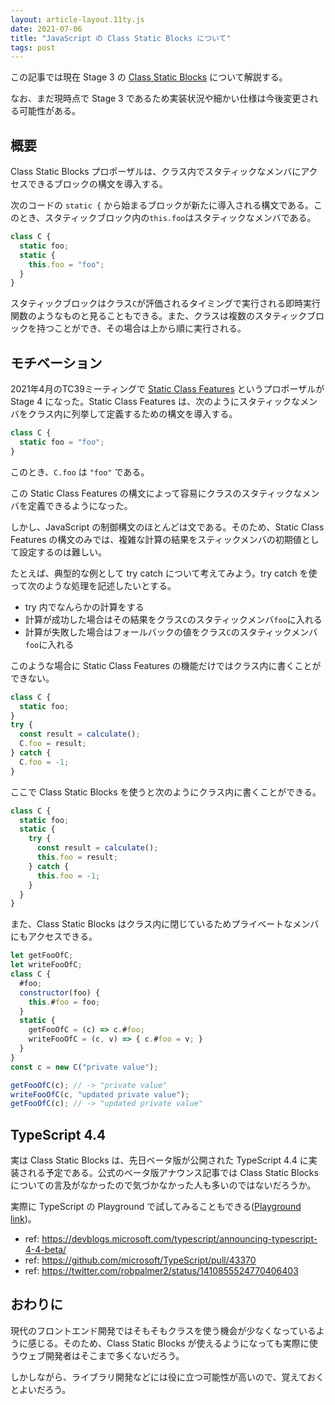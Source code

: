 ```yaml
---
layout: article-layout.11ty.js
date: 2021-07-06
title: "JavaScript の Class Static Blocks について"
tags: post
---
```


この記事では現在 Stage 3 の [Class Static Blocks](https://github.com/tc39/proposal-class-static-block) について解説する。

なお、まだ現時点で Stage 3 であるため実装状況や細かい仕様は今後変更される可能性がある。

## 概要

Class Static Blocks プロポーザルは、クラス内でスタティックなメンバにアクセスできるブロックの構文を導入する。

次のコードの `static {` から始まるブロックが新たに導入される構文である。このとき、スタティックブロック内の`this.foo`はスタティックなメンバである。

```js
class C {
  static foo;
  static {
    this.foo = "foo";
  }
}
```

スタティックブロックはクラス`C`が評価されるタイミングで実行される即時実行関数のようなものと見ることもできる。また、クラスは複数のスタティックブロックを持つことができ、その場合は上から順に実行される。

## モチベーション

2021年4月のTC39ミーティングで [Static Class Features](https://github.com/tc39/proposal-static-class-features) というプロポーザルが Stage 4 になった。Static Class Features は、次のようにスタティックなメンバをクラス内に列挙して定義するための構文を導入する。

```js
class C {
  static foo = "foo";
}
```

このとき、`C.foo` は `"foo"` である。

この Static Class Features の構文によって容易にクラスのスタティックなメンバを定義できるようになった。

しかし、JavaScript の制御構文のほとんどは文である。そのため、Static Class Features の構文のみでは、複雑な計算の結果をスティックメンバの初期値として設定するのは難しい。

たとえば、典型的な例として try catch について考えてみよう。try catch を使って次のような処理を記述したいとする。

- try 内でなんらかの計算をする
- 計算が成功した場合はその結果をクラス`C`のスタティックメンバ`foo`に入れる
- 計算が失敗した場合はフォールバックの値をクラス`C`のスタティックメンバ`foo`に入れる

このような場合に Static Class Features の機能だけではクラス内に書くことができない。

```js
class C {
  static foo;
}
try {
  const result = calculate();
  C.foo = result;
} catch {
  C.foo = -1;
}
```

ここで Class Static Blocks を使うと次のようにクラス内に書くことができる。

```js
class C {
  static foo;
  static {
    try {
      const result = calculate();
      this.foo = result;
    } catch {
      this.foo = -1;
    }
  }
}
```

また、Class Static Blocks はクラス内に閉じているためプライベートなメンバにもアクセスできる。

```js
let getFooOfC;
let writeFooOfC;
class C {
  #foo;
  constructor(foo) {
    this.#foo = foo;
  }
  static {
    getFooOfC = (c) => c.#foo;
    writeFooOfC = (c, v) => { c.#foo = v; }
  }
}
const c = new C("private value");

getFooOfC(c); // -> "private value"
writeFooOfC(c, "updated private value");
getFooOfC(c); // -> "updated private value"

```

## TypeScript 4.4

実は Class Static Blocks は、先日ベータ版が公開された TypeScript 4.4 に実装される予定である。公式のベータ版アナウンス記事では Class Static Blocks についての言及がなかったので気づかなかった人も多いのではないだろうか。

実際に TypeScript の Playground で試してみることもできる([Playground link](https://www.typescriptlang.org/play?ts=4.4.0-dev.20210705#code/DYUwLgBA5uBiD28DyAzAwgLggCgMZbQEoIBeAPggGcwAnASwDsoBuAKFd2AENLKI0IAb1YQIAYhSI2o3PAbUaAV1xh4NbJPhYFjKMWGjRYABZ1KAOgmJSETdIgBfEVTBcwdXEOeiYYBMnQbPGJyCFxLO2cnJw45ajCbBhAAd35sACIAB3oANzcQCDzgRRB0wjZff1Q0AEJg5ggAekaIAFoKLNz8wq5i0tYgA))。

- ref: https://devblogs.microsoft.com/typescript/announcing-typescript-4-4-beta/
- ref: https://github.com/microsoft/TypeScript/pull/43370
- ref: https://twitter.com/robpalmer2/status/1410855524770406403

## おわりに

現代のフロントエンド開発ではそもそもクラスを使う機会が少なくなっているように感じる。そのため、Class Static Blocks が使えるようになっても実際に使うウェブ開発者はそこまで多くないだろう。

しかしながら、ライブラリ開発などには役に立つ可能性が高いので、覚えておくとよいだろう。
